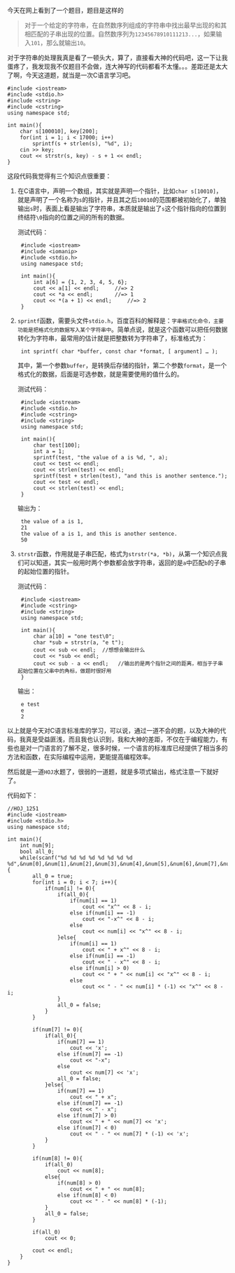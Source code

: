 今天在网上看到了一个题目，题目是这样的

> 对于一个给定的字符串，在自然数序列组成的字符串中找出最早出现的和其相匹配的子串出现的位置。自然数序列为```12345678910111213...```，如果输入```101```，那么就输出```10```。

对于字符串的处理我真是看了一顿头大，算了，直接看大神的代码吧，这一下让我蛋疼了，我发现我不仅题目不会做，连大神写的代码都看不太懂。。。差距还是太大了啊，今天这道题，就当是一次C语言学习吧。  

    #include <iostream>
    #include <stdio.h>
    #include <string>
    #include <cstring>
    using namespace std;

    int main(){
        char s[100010], key[200];
        for(int i = 1; i < 17000; i++)
            sprintf(s + strlen(s), "%d", i);
        cin >> key;
        cout << strstr(s, key) - s + 1 << endl;
    }

这段代码我觉得有三个知识点很重要：

1. 在C语言中，声明一个数组，其实就是声明一个指针，比如```char s[10010]```，就是声明了一个名称为```s```的指针，并且其之后```10010```的范围都被初始化了，单独输出```s```时，表面上看是输出了字符串，本质就是输出了```s```这个指针指向的位置到终结符```\0```指向的位置之间的所有的数据。

	测试代码：
	
        #include <iostream>
        #include <iomanip>
        #include <stdio.h>
        using namespace std;

        int main(){
            int a[6] = {1, 2, 3, 4, 5, 6};
            cout << a[1] << endl;     //=> 2
            cout << *a << endl;       //=> 1
            cout << *(a + 1) << endl;     //=> 2
        }
		
2. ```sprintf```函数，需要头文件```stdio.h```，百度百科的解释是：```字串格式化命令，主要功能是把格式化的数据写入某个字符串中```。简单点说，就是这个函数可以把任何数据转化为字符串，最常用的估计就是把整数转为字符串了，标准格式为：

		int sprintf( char *buffer, const char *format, [ argument] … );
	
	其中，第一个参数```buffer```，是转换后存储的指针，第二个参数```format```，是一个格式化的数据，后面是可选参数，就是需要使用的值什么的。  
	
	测试代码：
	
        #include <iostream>
        #include <stdio.h>
        #include <cstring>
        #include <string>
        using namespace std;

        int main(){
            char test[100];
            int a = 1;
            sprintf(test, "the value of a is %d, ", a);
            cout << test << endl;
            cout << strlen(test) << endl;
            sprintf(test + strlen(test), "and this is another sentence.");
            cout << test << endl;
            cout << strlen(test) << endl;
        }
	
	输出为：
	
        the value of a is 1,
        21
        the value of a is 1, and this is another sentence.
        50

3. ```strstr```函数，作用就是子串匹配，格式为```strstr(*a, *b)```，从第一个知识点我们可以知道，其实一般用时两个参数都会放字符串，返回的是```a```中匹配```b```的子串的起始位置的指针。

	测试代码：
	
        #include <iostream>
        #include <cstring>
        #include <string>
        using namespace std;

        int main(){
            char a[10] = "one test\0";
            char *sub = strstr(a, "e t");
            cout << sub << endl;  //想想会输出什么
            cout << *sub << endl;
            cout << sub - a << endl;   //输出的是两个指针之间的距离，相当于子串起始位置在父串中的角标，做题时很好用
        }

	输出：
		
        e test
        e
        2
		
以上就是今天对C语言标准库的学习，可以说，通过一道不会的题，以及大神的代码，我真是受益匪浅，而且我也认识到，我和大神的差距，不仅在于编程能力，有些也是对一门语言的了解不足，很多时候，一个语言的标准库已经提供了相当多的方法和函数，在实际编程中运用，更能提高编程效率。

然后就是一道```HOJ```水题了，很弱的一道题，就是多项式输出，格式注意一下就好了。

代码如下：

    //HOJ_1251
    #include <iostream>
    #include <stdio.h>
    using namespace std;

    int main(){
        int num[9];
        bool all_0;
        while(scanf("%d %d %d %d %d %d %d %d %d",&num[0],&num[1],&num[2],&num[3],&num[4],&num[5],&num[6],&num[7],&num[8])!=EOF){
            all_0 = true;
            for(int i = 0; i < 7; i++){
                if(num[i] != 0){
                    if(all_0){
                        if(num[i] == 1)
                            cout << "x^" << 8 - i;
                        else if(num[i] == -1)
                            cout << "-x^" << 8 - i;
                        else
                            cout << num[i] << "x^" << 8 - i;
                    }else{
                        if(num[i] == 1)
                            cout << " + x^" << 8 - i;
                        else if(num[i] == -1)
                            cout << " - x^" << 8 - i;
                        else if(num[i] > 0)
                            cout << " + " << num[i] << "x^" << 8 - i;
                        else
                            cout << " - " << num[i] * (-1) << "x^" << 8 - i;
                    }
                    all_0 = false;
                }
            }

            if(num[7] != 0){
                if(all_0){
                    if(num[7] == 1)
                        cout << 'x';
                    else if(num[7] == -1)
                        cout << "-x";
                    else
                        cout << num[7] << 'x';
                    all_0 = false;
                }else{
                    if(num[7] == 1)
                        cout << " + x";
                    else if(num[7] == -1)
                        cout << " - x";
                    else if(num[7] > 0)
                        cout << " + " << num[7] << 'x';
                    else if(num[7] < 0)
                        cout << " - " << num[7] * (-1) << 'x';
                }
            }

            if(num[8] != 0){
                if(all_0)
                    cout << num[8];
                else{
                    if(num[8] > 0)
                        cout << " + " << num[8];
                    else if(num[8] < 0)
                        cout << " - " << num[8] * (-1);
                }
                all_0 = false;
            }

            if(all_0)
                cout << 0;

            cout << endl;
        }
    }
